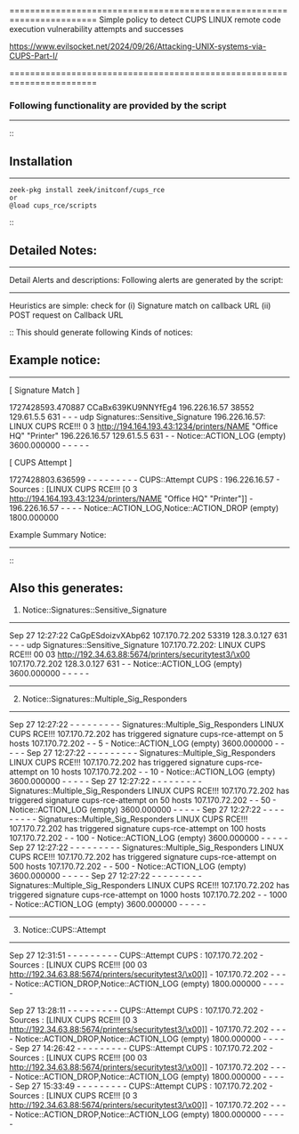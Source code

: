 =======================================================================
Simple policy to detect CUPS LINUX remote code execution vulnerability attempts and successes

https://www.evilsocket.net/2024/09/26/Attacking-UNIX-systems-via-CUPS-Part-I/

=======================================================================

### Following functionality are provided by the script
--------------------------------------------------
::
## Installation
------------
	zeek-pkg install zeek/initconf/cups_rce
	or
	@load cups_rce/scripts

::
## Detailed Notes:
---------------

Detail Alerts and descriptions: Following alerts are generated by the script:
******************************************************************************

Heuristics are simple: check for  (i) Signature match on callback URL  (ii) POST request on Callback URL

::
This should generate following Kinds of notices:
## Example notice:
--------------
[ Signature Match ]

1727428593.470887       CCaBx639KU9NNYfEg4      196.226.16.57   38552   129.61.5.5      631     -       -       -       udp     Signatures::Sensitive_Signature 196.226.16.57: LINUX CUPS RCE!!!        0 3 http://194.164.193.43:1234/printers/NAME "Office HQ" "Printer"     196.226.16.57   129.61.5.5      631     -       -       Notice::ACTION_LOG      (empty) 3600.000000     -       -       -       -       -

[ CUPS Attempt ]

1727428803.636599       -       -       -       -       -       -       -       -       -       CUPS::Attempt   CUPS : 196.226.16.57 - Sources : [LINUX CUPS RCE!!! [0 3 http://194.164.193.43:1234/printers/NAME "Office HQ" "Printer"]]      -       196.226.16.57   -       -       -       -       Notice::ACTION_LOG,Notice::ACTION_DROP  (empty) 1800.000000

Example Summary Notice:
***************************

::

Also this generates:
---
1) Notice::Signatures::Sensitive_Signature 
---
Sep 27 12:27:22 CaGpESdoizvXAbp62       107.170.72.202  53319   128.3.0.127     631     -       -       -       udp     Signatures::Sensitive_Signature 107.170.72.202: LINUX CUPS RCE!!!       00 03 http://192.34.63.88:5674/printers/securitytest3/\x00      107.170.72.202  128.3.0.127     631     -       -       Notice::ACTION_LOG      (empty) 3600.000000     -       -       -       -       -

---
2) Notice::Signatures::Multiple_Sig_Responders 
---
Sep 27 12:27:22 -       -       -       -       -       -       -       -       -       Signatures::Multiple_Sig_Responders     LINUX CUPS RCE!!!       107.170.72.202 has triggered signature cups-rce-attempt on 5 hosts      107.170.72.202  -       -       5       -       Notice::ACTION_LOG      (empty) 3600.000000     -       -       -       -       -
Sep 27 12:27:22 -       -       -       -       -       -       -       -       -       Signatures::Multiple_Sig_Responders     LINUX CUPS RCE!!!       107.170.72.202 has triggered signature cups-rce-attempt on 10 hosts     107.170.72.202  -       -       10      -       Notice::ACTION_LOG      (empty) 3600.000000     -       -       -       -       -
Sep 27 12:27:22 -       -       -       -       -       -       -       -       -       Signatures::Multiple_Sig_Responders     LINUX CUPS RCE!!!       107.170.72.202 has triggered signature cups-rce-attempt on 50 hosts     107.170.72.202  -       -       50      -       Notice::ACTION_LOG      (empty) 3600.000000     -       -       -       -       -
Sep 27 12:27:22 -       -       -       -       -       -       -       -       -       Signatures::Multiple_Sig_Responders     LINUX CUPS RCE!!!       107.170.72.202 has triggered signature cups-rce-attempt on 100 hosts    107.170.72.202  -       -       100     -       Notice::ACTION_LOG      (empty) 3600.000000     -       -       -       -       -
Sep 27 12:27:22 -       -       -       -       -       -       -       -       -       Signatures::Multiple_Sig_Responders     LINUX CUPS RCE!!!       107.170.72.202 has triggered signature cups-rce-attempt on 500 hosts    107.170.72.202  -       -       500     -       Notice::ACTION_LOG      (empty) 3600.000000     -       -       -       -       -
Sep 27 12:27:22 -       -       -       -       -       -       -       -       -       Signatures::Multiple_Sig_Responders     LINUX CUPS RCE!!!       107.170.72.202 has triggered signature cups-rce-attempt on 1000 hosts   107.170.72.202  -       -       1000    -       Notice::ACTION_LOG      (empty) 3600.000000     -       -       -       -       -

---
3) Notice::CUPS::Attempt
---
Sep 27 12:31:51 -       -       -       -       -       -       -       -       -       CUPS::Attempt   CUPS : 107.170.72.202 - Sources : [LINUX CUPS RCE!!! [00 03 http://192.34.63.88:5674/printers/securitytest3/\x00]]      -       107.170.72.202  -       -       -       -       Notice::ACTION_DROP,Notice::ACTION_LOG  (empty) 1800.000000     -       -       -       -       -

Sep 27 13:28:11 -       -       -       -       -       -       -       -       -       CUPS::Attempt   CUPS : 107.170.72.202 - Sources : [LINUX CUPS RCE!!! [0 3 http://192.34.63.88:5674/printers/securitytest3/\x00]]        -       107.170.72.202  -       -       -       -       Notice::ACTION_DROP,Notice::ACTION_LOG  (empty) 1800.000000     -       -       -       -       -
Sep 27 14:26:42 -       -       -       -       -       -       -       -       -       CUPS::Attempt   CUPS : 107.170.72.202 - Sources : [LINUX CUPS RCE!!! [00 03 http://192.34.63.88:5674/printers/securitytest3/\x00]]      -       107.170.72.202  -       -       -       -       Notice::ACTION_DROP,Notice::ACTION_LOG  (empty) 1800.000000     -       -       -       -       -
Sep 27 15:33:49 -       -       -       -       -       -       -       -       -       CUPS::Attempt   CUPS : 107.170.72.202 - Sources : [LINUX CUPS RCE!!! [0 3 http://192.34.63.88:5674/printers/securitytest3/\x00]]        -       107.170.72.202  -       -       -       -       Notice::ACTION_DROP,Notice::ACTION_LOG  (empty) 1800.000000     -       -       -       -       -







